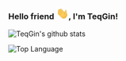 ### Hello friend <img src="https://github.com/TeqGin/TeqGin/blob/main/Hi.gif" width="25px">, I'm TeqGin!

![TeqGin's github stats](https://github-readme-stats.vercel.app/api?username=TeqGin)


![Top Language](https://github-readme-stats.vercel.app/api/top-langs/?username=TeqGin)
